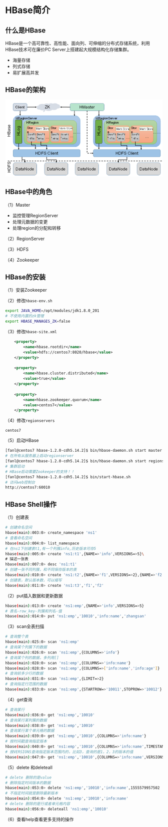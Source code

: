 # HBase简介

## 什么是HBase

HBase是一个高可靠性、高性能、面向列、可伸缩的分布式存储系统，利用HBase技术可在廉价PC Server上搭建起大规模结构化存储集群。

- 海量存储
- 列式存储
- 易扩展高并发

## HBase的架构

![架构](assets/20190418110129.png)

## HBase中的角色

（1）Master

- 监控管理RegionServer
- 处理元数据的变更
- 处理region的分配和转移

（2）RegionServer

（3）HDFS

（4）Zookeeper

## HBase的安装

（1）安装Zookeeper

（2）修改`hbase-env.sh`

```bash
export JAVA_HOME=/opt/modules/jdk1.8.0_201
# 不使用内置的zk管理
export HBASE_MANAGES_ZK=false
```

（3）修改`hbase-site.xml`

```xml
	<property>
		<name>hbase.rootdir</name>
		<value>hdfs://centos7:8020/hbase</value>
	</property>
	  
	<property>
		<name>hbase.cluster.distributed</name>
		<value>true</value>
	</property>
	  
	<property>
		<name>hbase.zookeeper.quorum</name>
		<value>centos7</value>
	</property>
```

（4）修改`regionservers` 

```
centos7
```

（5）启动HBase

```bash
[fanl@centos7 hbase-1.2.0-cdh5.14.2]$ bin/hbase-daemon.sh start master	
# 在所有从服务器上启动regionserver
[fanl@centos7 hbase-1.2.0-cdh5.14.2]$ bin/hbase-daemon.sh start regionserver
# 集群启动
# HBase启动需要Zookeeper的支持！！
[fanl@centos7 hbase-1.2.0-cdh5.14.2]$ bin/start-hbase.sh
# 访问web控制台
http://centos7:60010
```

## HBase Shell操作

（1）创建表

```bash
# 创建命名空间
hbase(main):003:0> create_namespace 'ns1'
# 查看命名空间
hbase(main):004:0> list_namespace
# 在ns1下创建表t1,有一个列簇info,历史版本可存5
hbase(main):005:0> create 'ns1:t1',{NAME=>'info',VERSIONS=>5}\
# 描述一张表
hbase(main):007:0> desc 'ns1:t1'
# 创建一张不同列簇，和不同保存版本的表
hbase(main):010:0> create 'ns1:t2',{NAME=>'f1',VERSIONS=>2},{NAME=>'f2',VERSIONS=>4},{NAME=>'f3'}
# 创建表，默认版本数，可以缩写
hbase(main):011:0> create 'ns1:t3','f1','f2'
```

（2）put插入数据和更新数据

```bash
hbase(main):013:0> create 'ns1:emp',{NAME=>'info',VERSIONS=>5}
# 表名-row_key-列簇和列名-值
hbase(main):014:0> put 'ns1:emp','10010','info:name','zhangsan'
```

（3）scan全表扫描

```bash
# 查询整个表
hbase(main):025:0> scan 'ns1:emp'
# 查询某个列簇下的数据
hbase(main):026:0> scan 'ns1:emp',{COLUMNS=>'info'}
# 查询某个列的数据，多列用[]
hbase(main):028:0> scan 'ns1:emp',{COLUMNS=>'info:name'}
hbase(main):028:0> scan 'ns1:emp',{COLUMNS=>['info:name','info:age']}
# 查询前多少行的数据
hbase(main):031:0> scan 'ns1:emp',{LIMIT=>2}
# 查询指定行范围的数据
hbase(main):033:0> scan 'ns1:emp',{STARTROW=>'10011',STOPROW=>'10012'}
```

（4）get查询

```bash
# 查询某行
hbase(main):036:0> get 'ns1:emp','10010'
# 查询某行某列簇的数据
hbase(main):038:0> get 'ns1:emp','10010'
# 查询某行某个单元格的数据
hbase(main):039:0> get 'ns1:emp','10010',{COLUMNS=>'info:name'}
# 按时间戳查询指定版本
hbase(main):040:0> get 'ns1:emp','10010',{COLUMNS=>'info:name',TIMESTAMP=>1555579957502}
# 按VERSIONS查询指定版本范围内的，比如3，查询的是1，2，3的版本的值
hbase(main):047:0> get 'ns1:emp','10010',{COLUMNS=>'info:name',VERSIONS=>2}
```

（5）delete 和deleteall

```bash
# delete 删除的是value
# 删除指定时间版本的数据
hbase(main):053:0> delete 'ns1:emp','10010','info:name',1555579957502
# 不指定时间就是删除最新版本
hbase(main):054:0> delete 'ns1:emp','10010','info:name'
# delete 删除的是行或者单元格内容
hbase(main):056:0> deleteall 'ns1:emp','10010'
```

（6）查看help查看更多支持的操作


